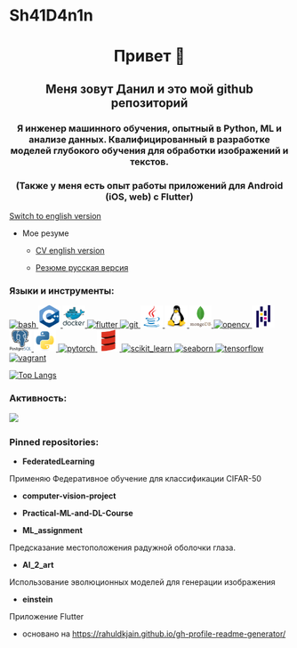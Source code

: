 # Sh41D4n1n

<h1 align="center">Привет 👋</h1>
<h2 align="center">Меня зовут Данил и это мой github репозиторий</h1>

<h3 align = "center"> Я инженер машинного обучения, опытный в Python, ML и анализе данных. Квалифицированный в разработке моделей глубокого обучения для обработки изображений и текстов. </H3>

<!-- Отличные навыки управления временем. Настроен на получение Результата. -->

<h3 align = "center">(Также у меня есть опыт работы приложений для Android (iOS, web) с Flutter)</H3>

[Switch to english version](README_eng.md)

- Мое резуме

    - [CV english version](/CVs/DanilShalagin.pdf)

    - [Резюме русская версия](/CVs/DanilShalagin(Rus).pdf)

<!-- - 🔭 Я сейчас работаю над **Федеративным обучением, обнаружение животных CV** -->

<!-- - 📫 Как связаться со мной *shalagin.danil@mail.ru* -->


<h3 align = "Left"> Языки и инструменты: </h3>
<p align="left"> <a href="https://www.gnu.org/software/bash/" target="_blank" rel="noreferrer"> <img src="https://www.vectorlogo.zone/logos/gnu_bash/gnu_bash-icon.svg" alt="bash" width="40" height="40"/> </a> <a href="https://www.w3schools.com/cpp/" target="_blank" rel="noreferrer"> <img src="https://raw.githubusercontent.com/devicons/devicon/master/icons/cplusplus/cplusplus-original.svg" alt="cplusplus" width="40" height="40"/> </a> <a href="https://www.docker.com/" target="_blank" rel="noreferrer"> <img src="https://raw.githubusercontent.com/devicons/devicon/master/icons/docker/docker-original-wordmark.svg" alt="docker" width="40" height="40"/> </a> <a href="https://flutter.dev" target="_blank" rel="noreferrer"> <img src="https://www.vectorlogo.zone/logos/flutterio/flutterio-icon.svg" alt="flutter" width="40" height="40"/> </a> <a href="https://git-scm.com/" target="_blank" rel="noreferrer"> <img src="https://www.vectorlogo.zone/logos/git-scm/git-scm-icon.svg" alt="git" width="40" height="40"/> </a> <a href="https://www.java.com" target="_blank" rel="noreferrer"> <img src="https://raw.githubusercontent.com/devicons/devicon/master/icons/java/java-original.svg" alt="java" width="40" height="40"/> </a> <a href="https://www.linux.org/" target="_blank" rel="noreferrer"> <img src="https://raw.githubusercontent.com/devicons/devicon/master/icons/linux/linux-original.svg" alt="linux" width="40" height="40"/> </a> <a href="https://www.mongodb.com/" target="_blank" rel="noreferrer"> <img src="https://raw.githubusercontent.com/devicons/devicon/master/icons/mongodb/mongodb-original-wordmark.svg" alt="mongodb" width="40" height="40"/> </a> <a href="https://opencv.org/" target="_blank" rel="noreferrer"> <img src="https://www.vectorlogo.zone/logos/opencv/opencv-icon.svg" alt="opencv" width="40" height="40"/> </a> <a href="https://pandas.pydata.org/" target="_blank" rel="noreferrer"> <img src="https://raw.githubusercontent.com/devicons/devicon/2ae2a900d2f041da66e950e4d48052658d850630/icons/pandas/pandas-original.svg" alt="pandas" width="40" height="40"/> </a> <a href="https://www.postgresql.org" target="_blank" rel="noreferrer"> <img src="https://raw.githubusercontent.com/devicons/devicon/master/icons/postgresql/postgresql-original-wordmark.svg" alt="postgresql" width="40" height="40"/> </a> <a href="https://www.python.org" target="_blank" rel="noreferrer"> <img src="https://raw.githubusercontent.com/devicons/devicon/master/icons/python/python-original.svg" alt="python" width="40" height="40"/> </a> <a href="https://pytorch.org/" target="_blank" rel="noreferrer"> <img src="https://www.vectorlogo.zone/logos/pytorch/pytorch-icon.svg" alt="pytorch" width="40" height="40"/> </a> <a href="https://www.scala-lang.org" target="_blank" rel="noreferrer"> <img src="https://raw.githubusercontent.com/devicons/devicon/master/icons/scala/scala-original.svg" alt="scala" width="40" height="40"/> </a> <a href="https://scikit-learn.org/" target="_blank" rel="noreferrer"> <img src="https://upload.wikimedia.org/wikipedia/commons/0/05/Scikit_learn_logo_small.svg" alt="scikit_learn" width="40" height="40"/> </a> <a href="https://seaborn.pydata.org/" target="_blank" rel="noreferrer"> <img src="https://seaborn.pydata.org/_images/logo-mark-lightbg.svg" alt="seaborn" width="40" height="40"/> </a> <a href="https://www.tensorflow.org" target="_blank" rel="noreferrer"> <img src="https://www.vectorlogo.zone/logos/tensorflow/tensorflow-icon.svg" alt="tensorflow" width="40" height="40"/> </a> <a href="https://www.vagrantup.com/" target="_blank" rel="noreferrer"> <img src="https://www.vectorlogo.zone/logos/vagrantup/vagrantup-icon.svg" alt="vagrant" width="40" height="40"/> </a> </p>



[![Top Langs](https://github-readme-stats.vercel.app/api/top-langs/?username=Sh41lD4n1n&layout=compact)](https://github.com/Sh41lD4n1n/github-readme-stats)


<h3 align="left">Активность:</h3>

![](https://github-profile-summary-cards.vercel.app/api/cards/profile-details?username=Sh41lD4n1n&theme=solarized_dark)

<h3 align="left">Pinned repositories:</h3>

- **FederatedLearning**

Применяю Федеративное обучение для классификации CIFAR-50
- **computer-vision-project**

- **Practical-ML-and-DL-Course**
- **ML_assignment**

Предсказание местоположения радужной оболочки глаза.

- **AI_2_art**

Использование эволюционных моделей для генерации изображения

- **einstein**

Приложение Flutter

* основано на https://rahuldkjain.github.io/gh-profile-readme-generator/
